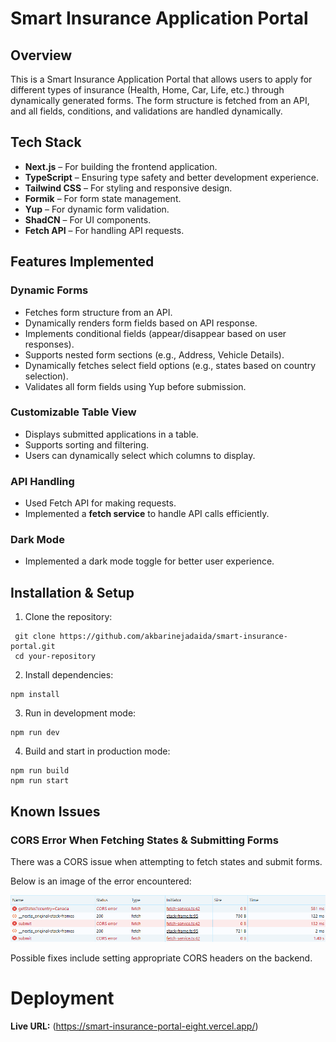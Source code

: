# Smart Insurance Application Portal

## Overview
This is a Smart Insurance Application Portal that allows users to apply for different types of insurance (Health, Home, Car, Life, etc.) through dynamically generated forms. The form structure is fetched from an API, and all fields, conditions, and validations are handled dynamically.

## Tech Stack
- **Next.js** – For building the frontend application.
- **TypeScript** – Ensuring type safety and better development experience.
- **Tailwind CSS** – For styling and responsive design.
- **Formik** – For form state management.
- **Yup** – For dynamic form validation.
- **ShadCN** – For UI components.
- **Fetch API** – For handling API requests.

## Features Implemented
### Dynamic Forms
- Fetches form structure from an API.
- Dynamically renders form fields based on API response.
- Implements conditional fields (appear/disappear based on user responses).
- Supports nested form sections (e.g., Address, Vehicle Details).
- Dynamically fetches select field options (e.g., states based on country selection).
- Validates all form fields using Yup before submission.

### Customizable Table View
- Displays submitted applications in a table.
- Supports sorting and filtering.
- Users can dynamically select which columns to display.

### API Handling
- Used Fetch API for making requests.
- Implemented a **fetch service** to handle API calls efficiently.

### Dark Mode
- Implemented a dark mode toggle for better user experience.

## Installation & Setup
1. Clone the repository:
  ```
   git clone https://github.com/akbarinejadaida/smart-insurance-portal.git
   cd your-repository
  ```

2. Install dependencies:
  ```
  npm install
  ```

3. Run in development mode:
  ```
  npm run dev
  ```

4. Build and start in production mode:
  ```
  npm run build
  npm run start
  ```

## Known Issues

### CORS Error When Fetching States & Submitting Forms

There was a CORS issue when attempting to fetch states and submit forms.

Below is an image of the error encountered:

![CORS ERRORS](/public/image.png)

Possible fixes include setting appropriate CORS headers on the backend.

# Deployment

**Live URL:** (https://smart-insurance-portal-eight.vercel.app/)